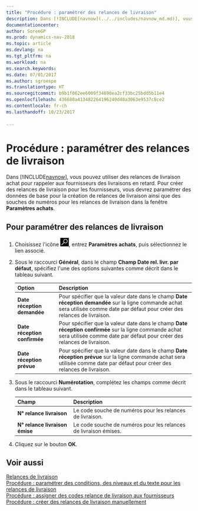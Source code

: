 ```yaml
---
title: "Procédure : paramétrer des relances de livraison"
description: Dans [!INCLUDE[navnow](../../includes/navnow_md.md)], vous pouvez utiliser des relances de livraison achat pour rappeler aux fournisseurs des livraisons en retard.
documentationcenter: 
author: SorenGP
ms.prod: dynamics-nav-2018
ms.topic: article
ms.devlang: na
ms.tgt_pltfrm: na
ms.workload: na
ms.search.keywords: 
ms.date: 07/01/2017
ms.author: sgroespe
ms.translationtype: HT
ms.sourcegitcommit: b9b1f062ee6009f34698ea2cf33bc25bdd5b11e4
ms.openlocfilehash: 436680a413482264196240d40a3063e9537c8ce2
ms.contentlocale: fr-ch
ms.lasthandoff: 10/23/2017

---
```

# <a name="how-to-set-up-delivery-reminders"></a>Procédure : paramétrer des relances de livraison
Dans [!INCLUDE[navnow](../../includes/navnow_md.md)], vous pouvez utiliser des relances de livraison achat pour rappeler aux fournisseurs des livraisons en retard. Pour créer des relances de livraison pour les fournisseurs, vous devrez paramétrer des données de base pour la création de relances de livraison ainsi que des souches de numéros pour les relances de livraison dans la fenêtre **Paramètres achats**.  

## <a name="to-set-up-delivery-reminders"></a>Pour paramétrer des relances de livraison  

1.  Choisissez l'icône ![Page ou état pour la recherche](../../media/ui-search/search_small.png "icône Page ou état pour la recherche"), entrez **Paramètres achats**, puis sélectionnez le lien associé.  
2.  Sous le raccourci **Général**, dans le champ **Champ Date rel. livr. par défaut**, spécifiez l'une des options suivantes comme décrit dans le tableau suivant.  

    |Option|Description|  
    |----------------------------------|---------------------------------------|  
    |**Date réception demandée**|Pour spécifier que la valeur date dans le champ **Date réception demandée** sur la ligne commande achat sera utilisée comme date par défaut pour créer des relances de livraison.|  
    |**Date réception confirmée**|Pour spécifier que la valeur date dans le champ **Date réception confirmée** sur la ligne commande achat sera utilisée comme date par défaut pour créer des relances de livraison.|  
    |**Date réception prévue**|Pour spécifier que la valeur date dans le champ **Date réception prévue** sur la ligne commande achat sera utilisée comme date par défaut pour créer des relances de livraison.|  

3.  Sous le raccourci **Numérotation**, complétez les champs comme décrit dans le tableau suivant.  

    |Champ|Description|  
    |---------------------------------|---------------------------------------|  
    |**N° relance livraison**|Le code souche de numéros pour les relances de livraison.|  
    |**N° relance livraison émise**|Le code souche de numéros pour les relances de livraison émises.|  

4.  Cliquez sur le bouton **OK**.  

## <a name="see-also"></a>Voir aussi  
 [Relances de livraison](delivery-reminders.md)   
 [Procédure : paramétrer des conditions, des niveaux et du texte pour les relances de livraison](how-to-set-up-delivery-reminder-terms-levels-and-text.md)   
 [Procédure : assigner des codes relance de livraison aux fournisseurs](how-to-assign-delivery-reminder-codes-to-vendors.md)   
 [Procédure : créer des relances de livraison manuellement](how-to-create-delivery-reminders-manually.md)

